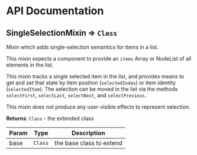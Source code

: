 # API Documentation
<a name="module_SingleSelectionMixin"></a>

## SingleSelectionMixin ⇒ <code>Class</code>
Mixin which adds single-selection semantics for items in a list.

This mixin expects a component to provide an `items` Array or NodeList of
all elements in the list.

This mixin tracks a single selected item in the list, and provides means to
get and set that state by item position (`selectedIndex`) or item identity
(`selectedItem`). The selection can be moved in the list via the methods
`selectFirst`, `selectLast`, `selectNext`, and `selectPrevious`.

This mixin does not produce any user-visible effects to represent
selection.

**Returns**: <code>Class</code> - the extended class  

| Param | Type | Description |
| --- | --- | --- |
| base | <code>Class</code> | the base class to extend |

